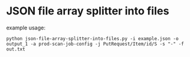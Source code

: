 # JSON file array splitter into files

example usage:

```
python json-file-array-splitter-into-files.py -i example.json -o output_1 -a prod-scan-job-config -j PutRequest/Item/id/S -s "-" -f out.txt
```
